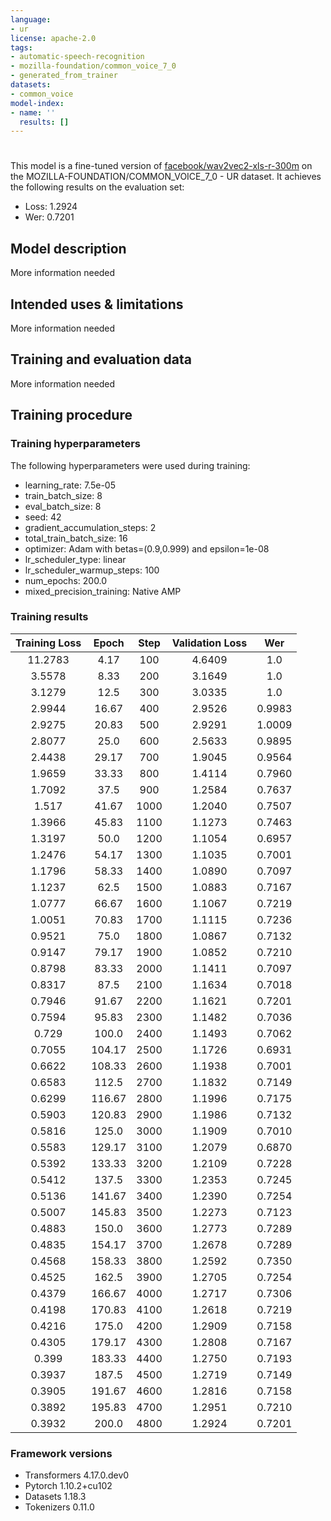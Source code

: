 ```yaml
---
language:
- ur
license: apache-2.0
tags:
- automatic-speech-recognition
- mozilla-foundation/common_voice_7_0
- generated_from_trainer
datasets:
- common_voice
model-index:
- name: ''
  results: []
---
```


<!-- This model card has been generated automatically according to the information the Trainer had access to. You
should probably proofread and complete it, then remove this comment. -->

# 

This model is a fine-tuned version of [facebook/wav2vec2-xls-r-300m](https://huggingface.co/facebook/wav2vec2-xls-r-300m) on the MOZILLA-FOUNDATION/COMMON_VOICE_7_0 - UR dataset.
It achieves the following results on the evaluation set:
- Loss: 1.2924
- Wer: 0.7201

## Model description

More information needed

## Intended uses & limitations

More information needed

## Training and evaluation data

More information needed

## Training procedure

### Training hyperparameters

The following hyperparameters were used during training:
- learning_rate: 7.5e-05
- train_batch_size: 8
- eval_batch_size: 8
- seed: 42
- gradient_accumulation_steps: 2
- total_train_batch_size: 16
- optimizer: Adam with betas=(0.9,0.999) and epsilon=1e-08
- lr_scheduler_type: linear
- lr_scheduler_warmup_steps: 100
- num_epochs: 200.0
- mixed_precision_training: Native AMP

### Training results

| Training Loss | Epoch  | Step | Validation Loss | Wer    |
|:-------------:|:------:|:----:|:---------------:|:------:|
| 11.2783       | 4.17   | 100  | 4.6409          | 1.0    |
| 3.5578        | 8.33   | 200  | 3.1649          | 1.0    |
| 3.1279        | 12.5   | 300  | 3.0335          | 1.0    |
| 2.9944        | 16.67  | 400  | 2.9526          | 0.9983 |
| 2.9275        | 20.83  | 500  | 2.9291          | 1.0009 |
| 2.8077        | 25.0   | 600  | 2.5633          | 0.9895 |
| 2.4438        | 29.17  | 700  | 1.9045          | 0.9564 |
| 1.9659        | 33.33  | 800  | 1.4114          | 0.7960 |
| 1.7092        | 37.5   | 900  | 1.2584          | 0.7637 |
| 1.517         | 41.67  | 1000 | 1.2040          | 0.7507 |
| 1.3966        | 45.83  | 1100 | 1.1273          | 0.7463 |
| 1.3197        | 50.0   | 1200 | 1.1054          | 0.6957 |
| 1.2476        | 54.17  | 1300 | 1.1035          | 0.7001 |
| 1.1796        | 58.33  | 1400 | 1.0890          | 0.7097 |
| 1.1237        | 62.5   | 1500 | 1.0883          | 0.7167 |
| 1.0777        | 66.67  | 1600 | 1.1067          | 0.7219 |
| 1.0051        | 70.83  | 1700 | 1.1115          | 0.7236 |
| 0.9521        | 75.0   | 1800 | 1.0867          | 0.7132 |
| 0.9147        | 79.17  | 1900 | 1.0852          | 0.7210 |
| 0.8798        | 83.33  | 2000 | 1.1411          | 0.7097 |
| 0.8317        | 87.5   | 2100 | 1.1634          | 0.7018 |
| 0.7946        | 91.67  | 2200 | 1.1621          | 0.7201 |
| 0.7594        | 95.83  | 2300 | 1.1482          | 0.7036 |
| 0.729         | 100.0  | 2400 | 1.1493          | 0.7062 |
| 0.7055        | 104.17 | 2500 | 1.1726          | 0.6931 |
| 0.6622        | 108.33 | 2600 | 1.1938          | 0.7001 |
| 0.6583        | 112.5  | 2700 | 1.1832          | 0.7149 |
| 0.6299        | 116.67 | 2800 | 1.1996          | 0.7175 |
| 0.5903        | 120.83 | 2900 | 1.1986          | 0.7132 |
| 0.5816        | 125.0  | 3000 | 1.1909          | 0.7010 |
| 0.5583        | 129.17 | 3100 | 1.2079          | 0.6870 |
| 0.5392        | 133.33 | 3200 | 1.2109          | 0.7228 |
| 0.5412        | 137.5  | 3300 | 1.2353          | 0.7245 |
| 0.5136        | 141.67 | 3400 | 1.2390          | 0.7254 |
| 0.5007        | 145.83 | 3500 | 1.2273          | 0.7123 |
| 0.4883        | 150.0  | 3600 | 1.2773          | 0.7289 |
| 0.4835        | 154.17 | 3700 | 1.2678          | 0.7289 |
| 0.4568        | 158.33 | 3800 | 1.2592          | 0.7350 |
| 0.4525        | 162.5  | 3900 | 1.2705          | 0.7254 |
| 0.4379        | 166.67 | 4000 | 1.2717          | 0.7306 |
| 0.4198        | 170.83 | 4100 | 1.2618          | 0.7219 |
| 0.4216        | 175.0  | 4200 | 1.2909          | 0.7158 |
| 0.4305        | 179.17 | 4300 | 1.2808          | 0.7167 |
| 0.399         | 183.33 | 4400 | 1.2750          | 0.7193 |
| 0.3937        | 187.5  | 4500 | 1.2719          | 0.7149 |
| 0.3905        | 191.67 | 4600 | 1.2816          | 0.7158 |
| 0.3892        | 195.83 | 4700 | 1.2951          | 0.7210 |
| 0.3932        | 200.0  | 4800 | 1.2924          | 0.7201 |


### Framework versions

- Transformers 4.17.0.dev0
- Pytorch 1.10.2+cu102
- Datasets 1.18.3
- Tokenizers 0.11.0
